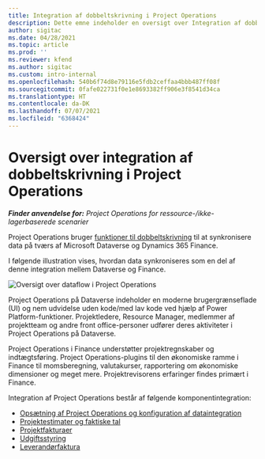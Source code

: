 ```yaml
---
title: Integration af dobbeltskrivning i Project Operations
description: Dette emne indeholder en oversigt over Integration af dobbeltskrivning i Project Operations.
author: sigitac
ms.date: 04/28/2021
ms.topic: article
ms.prod: ''
ms.reviewer: kfend
ms.author: sigitac
ms.custom: intro-internal
ms.openlocfilehash: 540b6f74d8e79116e5fdb2ceffaa4bbb487ff08f
ms.sourcegitcommit: 0fafe022731f0e1e8693382ff906e3f8541d34ca
ms.translationtype: HT
ms.contentlocale: da-DK
ms.lasthandoff: 07/07/2021
ms.locfileid: "6368424"
---
```

# <a name="project-operations-dual-write-integration-overview"></a>Oversigt over integration af dobbeltskrivning i Project Operations

_**Finder anvendelse for:** Project Operations for ressource-/ikke-lagerbaserede scenarier_

Project Operations bruger [funktioner til dobbeltskrivning](/dynamics365/fin-ops-core/dev-itpro/data-entities/dual-write/dual-write-home-page) til at synkronisere data på tværs af Microsoft Dataverse og Dynamics 365 Finance.

I følgende illustration vises, hvordan data synkroniseres som en del af denne integration mellem Dataverse og Finance.

![Oversigt over dataflow i Project Operations](./media/ProjectOperationsFlows.jpg)

Project Operations på Dataverse indeholder en moderne brugergrænseflade (UI) og nem udvidelse uden kode/med lav kode ved hjælp af Power Platform-funktioner. Projektledere, Resource Manager, medlemmer af projektteam og andre front office-personer udfører deres aktiviteter i Project Operations på Dataverse.

Project Operations i Finance understøtter projektregnskaber og indtægtsføring. Project Operations-plugins til den økonomiske ramme i Finance til momsberegning, valutakurser, rapportering om økonomiske dimensioner og meget mere. Projektrevisorens erfaringer findes primært i Finance.

Integration af Project Operations består af følgende komponentintegration:


- [Opsætning af Project Operations og konfiguration af dataintegration](resource-dual-write-setup-integration.md) 
- [Projektestimater og faktiske tal](resource-dual-write-estimates-actuals.md)
- [Projektfakturaer](resource-dual-write-project-invoice.md)
- [Udgiftsstyring](resource-dual-write-expense.md)
- [Leverandørfaktura](resource-dual-write-vendor-invoice.md)
